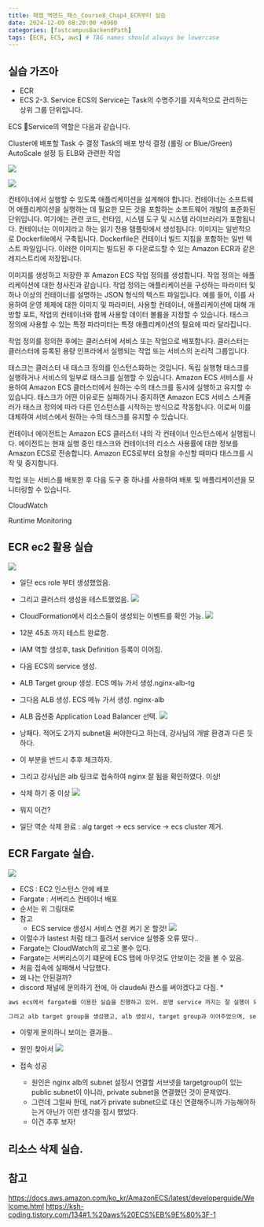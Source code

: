 ```yaml
---
title: 패캠_백엔드_패스_Course8_Chap4_ECR부터 실습
date: 2024-12-09 08:20:00 +0900
categories: [fastcampusBackendPath]
tags: [ECR, ECS, aws] # TAG names should always be lowercase
---
```


## 실습 가즈아
* ECR
* ECS
2-3. Service
ECS의 Service는 Task의 수명주기를 지속적으로 관리하는 상위 그룹 단위입니다.

ECS Service의 역할은 다음과 같습니다.

Cluster에 배포할 Task 수 결정
Task의 배포 방식 결정 (롤링 or Blue/Green)
AutoScale 설정 등 ELB와 관련한 작업

![](assets/img/posts/2024-12-09-12-56-59.png)

![](assets/img/posts/2024-12-09-12-57-09.png)

컨테이너에서 실행할 수 있도록 애플리케이션을 설계해야 합니다. 컨테이너는 소프트웨어 애플리케이션을 실행하는 데 필요한 모든 것을 포함하는 소프트웨어 개발의 표준화된 단위입니다. 여기에는 관련 코드, 런타임, 시스템 도구 및 시스템 라이브러리가 포함됩니다. 컨테이너는 이미지라고 하는 읽기 전용 템플릿에서 생성됩니다. 이미지는 일반적으로 Dockerfile에서 구축됩니다. Dockerfile은 컨테이너 빌드 지침을 포함하는 일반 텍스트 파일입니다. 이러한 이미지는 빌드된 후 다운로드할 수 있는 Amazon ECR과 같은 레지스트리에 저장됩니다.

이미지를 생성하고 저장한 후 Amazon ECS 작업 정의를 생성합니다. 작업 정의는 애플리케이션에 대한 청사진과 같습니다. 작업 정의는 애플리케이션을 구성하는 파라미터 및 하나 이상의 컨테이너를 설명하는 JSON 형식의 텍스트 파일입니다. 예를 들어, 이를 사용하여 운영 체제에 대한 이미지 및 파라미터, 사용할 컨테이너, 애플리케이션에 대해 개방할 포트, 작업의 컨테이너와 함께 사용할 데이터 볼륨을 지정할 수 있습니다. 태스크 정의에 사용할 수 있는 특정 파라미터는 특정 애플리케이션의 필요에 따라 달라집니다.

작업 정의를 정의한 후에는 클러스터에 서비스 또는 작업으로 배포합니다. 클러스터는 클러스터에 등록된 용량 인프라에서 실행되는 작업 또는 서비스의 논리적 그룹입니다.

태스크는 클러스터 내 태스크 정의를 인스턴스화하는 것입니다. 독립 실행형 태스크를 실행하거나 서비스의 일부로 태스크를 실행할 수 있습니다. Amazon ECS 서비스를 사용하여 Amazon ECS 클러스터에서 원하는 수의 태스크를 동시에 실행하고 유지할 수 있습니다. 태스크가 어떤 이유로든 실패하거나 중지하면 Amazon ECS 서비스 스케줄러가 태스크 정의에 따라 다른 인스턴스를 시작하는 방식으로 작동합니다. 이로써 이를 대체하여 서비스에서 원하는 수의 태스크를 유지할 수 있습니다.

컨테이너 에이전트는 Amazon ECS 클러스터 내의 각 컨테이너 인스턴스에서 실행됩니다. 에이전트는 현재 실행 중인 태스크와 컨테이너의 리소스 사용률에 대한 정보를 Amazon ECS로 전송합니다. Amazon ECS로부터 요청을 수신할 때마다 태스크를 시작 및 중지합니다.

작업 또는 서비스를 배포한 후 다음 도구 중 하나를 사용하여 배포 및 애플리케이션을 모니터링할 수 있습니다.

CloudWatch

Runtime Monitoring


## ECR ec2 활용 실습
![](assets/img/posts/2024-12-11-21-25-33.png)
* 일단 ecs role 부터 생성했었음.

* 그리고 클러스터 생성을 테스트했었음.
![](assets/img/posts/2024-12-10-21-09-13.png)

* CloudFormation에서 리소스들이 생성되는 이벤트를 확인 가능.
![](assets/img/posts/2024-12-10-21-11-01.png)

* 12분 45초 까지 테스트 완료함.

* IAM 역할 생성후, task Definition 등록이 이어짐.
* 다음 ECS의 service 생성.
* ALB Target group 생성. ECS 메뉴 가서 생성.nginx-alb-tg
* 그다음 ALB 생성. ECS 메뉴 가서 생성. nginx-alb
 * ALB 옵션중 Application Load Balancer 선택.
![](assets/img/posts/2024-12-11-21-09-46.png)
* 낭패다. 적어도 2가지 subnet을 써야한다고 하는데, 강사님의 개발 환경과 다른 듯하다.
* 이 부분을 반드시 추후 체크하자.
* 그리고 강사님은 alb 링크로 접속하여 nginx 잘 됨을 확인하였다. 이상!

*  삭제 하기 중 이상
![](assets/img/posts/2024-12-11-21-13-58.png)
* 뭐지 이건?
* 일단 역순 삭제 완료 : alg target -> ecs service -> ecs cluster 제거.
## ECR Fargate 실습.
![](assets/img/posts/2024-12-11-21-25-14.png)
* ECS : EC2 인스턴스 안에 배포
* Fargate : 서버리스 컨테이너 배포
* 순서는 위 그림대로
* 참고
  * ECS service 생성시 서비스 연결 켜기 온 할것!
![](assets/img/posts/2024-12-11-21-40-06.png)
* 이럴수가 lastest 처럼 태그 틀려서 service 실행중 오류 떴다..
* Fargate는 CloudWatch의 로그로 볼수 있다.
* Fargate는 서버리스이기 떄문에 ECS 탭에 아무것도 안보이는 것을 볼 수 있음.
* 처음 접속에 실패해서 낙담했다.
* 왜 나는 안된걸까?
* discord 채널에 문의하기 전에, 아 claudeAi 찬스를 써야겠다고 다짐.
  *
```sh
aws ecs에서 fargate를 이용한 실습을 진행하고 있어. 분명 service 까지는 잘 실행이 되었어. task에 주어진 public IP로 접속하니까 nginx hello world 가 뜨거든(이미지가 nginx니까)

그리고 alb target group을 생성했고, alb 생성시, target group과 이어주었으며, secure group 은 inbound 80포트로의 모든 ip 요청을 허용하고, outbound 는 기본값. 그렇게 alb 를 생성했어. alb를 생성해서 받은 domain 주소로 접속하니 연결이 안되. 그니까 연결을 장시간 대기하다가 끊겨. 실습 강사님은 잘 되는데, 뭐가 문제일까 어디를 봐야할까
```
* 이렇게 문의하니 보이는 결과들..

* 원인 찾아서
![](assets/img/posts/2024-12-11-22-21-44.png)
* 접속 성공
  * 원인은 nginx alb의 subnet 설정시 연결할 서브넷을 targetgroup이 있는 public subnet이 아니라, private subnet을 연결했던 것이 문제였다.
  * 그런데 그럴싸 한데, nat가 private subnet으로 대신 연결해주니까 가능해야하는거 아닌가 이런 생각을 잠시 했었다.
  * 이건 추후 보자!


## 리소스 삭제 실습.

## 참고

https://docs.aws.amazon.com/ko_kr/AmazonECS/latest/developerguide/Welcome.html
https://ksh-coding.tistory.com/134#1.%20aws%20ECS%EB%9E%80%3F-1
